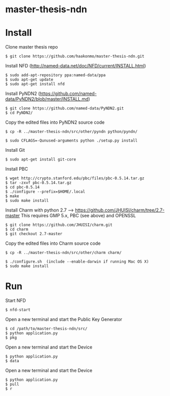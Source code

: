 master-thesis-ndn
=================

Install 
=======

Clone master thesis repo

    $ git clone https://github.com/haakonmo/master-thesis-ndn.git

Install NFD (http://named-data.net/doc/NFD/current/INSTALL.html)

    $ sudo add-apt-repository ppa:named-data/ppa
    $ sudo apt-get update
    $ sudo apt-get install nfd

Install PyNDN2 (https://github.com/named-data/PyNDN2/blob/master/INSTALL.md)

    $ git clone https://github.com/named-data/PyNDN2.git
    $ cd PyNDN2/

Copy the edited files into PyNDN2 source code

    $ cp -R ../master-thesis-ndn/src/other/pyndn python/pyndn/

    $ sudo CFLAGS=-Qunused-arguments python ./setup.py install


Install Git

    $ sudo apt-get install git-core

Install PBC

    $ wget http://crypto.stanford.edu/pbc/files/pbc-0.5.14.tar.gz
    $ tar -zxvf pbc-0.5.14.tar.gz
    $ cd pbc-0.5.14
    $ ./configure --prefix=$HOME/.local
    $ make
    $ sudo make install

Install Charm with python 2.7 --> https://github.com/JHUISI/charm/tree/2.7-master
This requires GMP 5.x, PBC (see above) and OPENSSL

    $ git clone https://github.com/JHUISI/charm.git
    $ cd charm
    $ git checkout 2.7-master

Copy the edited files into Charm source code

    $ cp -R ../master-thesis-ndn/src/other/charm charm/
    
    $ ./configure.sh  (include --enable-darwin if running Mac OS X)
    $ sudo make install


Run
===

Start NFD

    $ nfd-start

Open a new terminal and start the Public Key Generator

    $ cd /path/to/master-thesis-ndn/src/
    $ python application.py
    $ pkg

Open a new terminal and start the Device

    $ python application.py
    $ data

Open a new terminal and start the Device

    $ python application.py
    $ pull
    $ r


